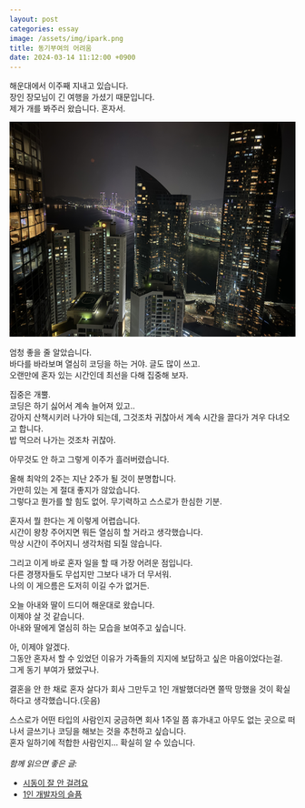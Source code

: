 ```yaml
---
layout: post
categories: essay
image: /assets/img/ipark.png
title: 동기부여의 어려움
date: 2024-03-14 11:12:00 +0900
---
```


해운대에서 이주째 지내고 있습니다.  
장인 장모님이 긴 여행을 가셨기 때문입니다.  
제가 개를 봐주러 왔습니다. 혼자서.  

![광안대교 야경](/assets/img/ipark.png)

엄청 좋을 줄 알았습니다.  
바다를 바라보며 열심히 코딩을 하는 거야. 글도 많이 쓰고.  
오랜만에 혼자 있는 시간인데 최선을 다해 집중해 보자.

집중은 개뿔.  
코딩은 하기 싫어서 계속 늘어져 있고..  
강아지 산책시키러 나가야 되는데, 그것조차 귀찮아서 계속 시간을 끌다가 겨우 다녀오고 합니다.  
밥 먹으러 나가는 것조차 귀찮아.

아무것도 안 하고 그렇게 이주가 흘러버렸습니다.

올해 최악의 2주는 지난 2주가 될 것이 분명합니다.  
가만히 있는 게 절대 좋지가 않았습니다.  
그렇다고 뭔가를 할 힘도 없어. 무기력하고 스스로가 한심한 기분.

혼자서 뭘 한다는 게 이렇게 어렵습니다.  
시간이 왕창 주어지면 뭐든 열심히 할 거라고 생각했습니다.  
막상 시간이 주어지니 생각처럼 되질 않습니다.

그리고 이게 바로 혼자 일을 할 때 가장 어려운 점입니다.  
다른 경쟁자들도 무섭지만 그보다 내가 더 무서워.  
나의 이 게으름은 도저히 이길 수가 없거든.

오늘 아내와 딸이 드디어 해운대로 왔습니다.  
이제야 살 것 같습니다.  
아내와 딸에게 열심히 하는 모습을 보여주고 싶습니다.

아, 이제야 알겠다.  
그동안 혼자서 할 수 있었던 이유가 가족들의 지지에 보답하고 싶은 마음이었다는걸.  
그게 동기 부여가 됐었구나.

결혼을 안 한 채로 혼자 살다가 회사 그만두고 1인 개발했더라면 쫄딱 망했을 것이 확실하다고 생각했습니다.(웃음)  

스스로가 어떤 타입의 사람인지 궁금하면 회사 1주일 쯤 휴가내고 아무도 없는 곳으로 떠나서 글쓰기나 코딩을 해보는 것을 추천하고 싶습니다.  
혼자 일하기에 적합한 사람인지... 확실히 알 수 있습니다.
<br>
<br>
*함께 읽으면 좋은 글:*
* [시동이 잘 안 걸려요](/essay/2022/04/26/late-boot.html)
* [1인 개발자의 슬픔](/essay/2022/04/05/one-developer-sorrow.html)